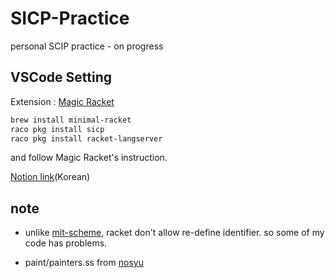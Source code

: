 # SICP-Practice
personal SCIP practice - on progress


## VSCode Setting

Extension : [Magic Racket](https://marketplace.visualstudio.com/items?itemName=evzen-wybitul.magic-racket)

```bash
brew install minimal-racket
raco pkg install sicp
raco pkg install racket-langserver
```
and follow Magic Racket's instruction.

[Notion link](https://euokyun.notion.site/SICP-4c0c533dcfbc447a9707bb01b7eb2e6c)(Korean)

## note
* unlike [mit-scheme](https://www.gnu.org/software/mit-scheme/), racket don't allow re-define identifier. so some of my code has problems.

* paint/painters.ss from [nosyu](https://nosyu.pe.kr/1354)
